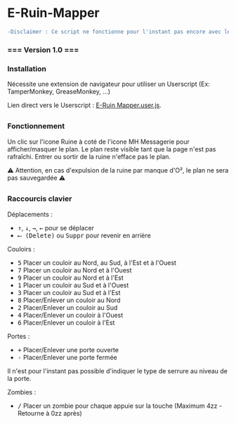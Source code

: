 # E-Ruin-Mapper

```diff
-Disclaimer : Ce script ne fonctionne pour l'instant pas encore avec les étages dans la ruine. (MH S16)
```
### === Version 1.0 ===
### Installation
Nécessite une extension de navigateur pour utiliser un Userscript (Ex: TamperMonkey, GreaseMonkey, ...)

Lien direct vers le Userscript : [E-Ruin Mapper.user.js](https://github.com/Apofoo/E-Ruin-Mapper/raw/main/E-Ruin%20Mapper.user.js).
##
### Fonctionnement
Un clic sur l'icone Ruine à coté de l'icone MH Messagerie pour afficher/masquer le plan.
Le plan reste visible tant que la page n'est pas rafraîchi.
Entrer ou sortir de la ruine n'efface pas le plan.

⚠ Attention, en cas d'expulsion de la ruine par manque d'O², le plan ne sera pas sauvegardée ⚠

##
### Raccourcis clavier

Déplacements :
* <kbd>↑</kbd>, <kbd>↓</kbd>, <kbd>→</kbd>, <kbd>←</kbd> pour se déplacer
* <kbd>⟵ (Delete)</kbd> ou <kbd>Suppr</kbd> pour revenir en arrière


Couloirs :
* <kbd>5</kbd> Placer un couloir au Nord, au Sud, à l'Est et à l'Ouest
* <kbd>7</kbd> Placer un couloir au Nord et à l'Ouest
* <kbd>9</kbd> Placer un couloir au Nord et à l'Est
* <kbd>1</kbd> Placer un couloir au Sud et à l'Ouest
* <kbd>3</kbd> Placer un couloir au Sud et à l'Est
* <kbd>8</kbd> Placer/Enlever un couloir au Nord
* <kbd>2</kbd> Placer/Enlever un couloir au Sud
* <kbd>4</kbd> Placer/Enlever un couloir à l'Ouest
* <kbd>6</kbd> Placer/Enlever un couloir à l'Est


Portes :
* <kbd>+</kbd> Placer/Enlever une porte ouverte
* <kbd>-</kbd> Placer/Enlever une porte fermée

Il n'est pour l'instant pas possible d'indiquer le type de serrure au niveau de la porte.



Zombies :
* <kbd>/</kbd> Placer un zombie pour chaque appuie sur la touche (Maximum 4zz - Retourne à 0zz après)
